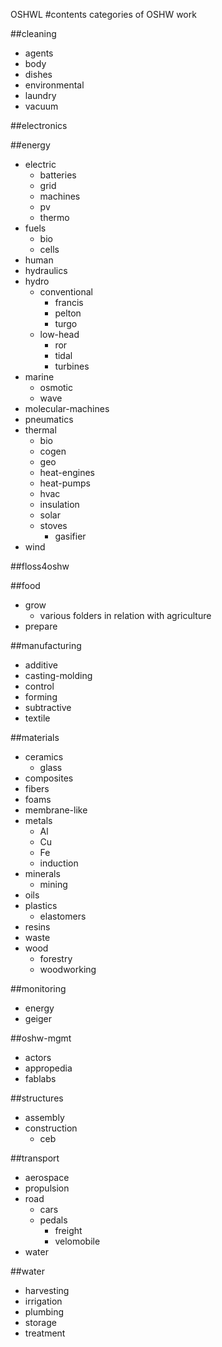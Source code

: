 OSHWL
#contents
categories of OSHW work


##cleaning

  - agents
  - body
  - dishes
  - environmental
  - laundry
  - vacuum

##electronics

##energy

  - electric
    - batteries
    - grid
    - machines
    - pv
    - thermo
  - fuels
    - bio
    - cells
  - human
  - hydraulics
  - hydro
    - conventional
      - francis
      - pelton
      - turgo
    - low-head
      - ror
      - tidal
      - turbines
  - marine
    - osmotic
    - wave
  - molecular-machines
  - pneumatics
  - thermal
    - bio
    - cogen
    - geo
    - heat-engines
    - heat-pumps
    - hvac
    - insulation
    - solar
    - stoves
      - gasifier
  - wind

##floss4oshw

##food

  - grow
    - various folders in relation with agriculture
  - prepare

##manufacturing

  - additive
  - casting-molding
  - control
  - forming
  - subtractive
  - textile

##materials

  - ceramics
    - glass
  - composites
  - fibers
  - foams
  - membrane-like
  - metals
    - Al
    - Cu
    - Fe
    - induction
  - minerals
    - mining
  - oils
  - plastics
    - elastomers
  - resins
  - waste
  - wood
    - forestry
    - woodworking

##monitoring

  - energy
  - geiger

##oshw-mgmt

  - actors
  - appropedia
  - fablabs

##structures

  - assembly
  - construction
    - ceb

##transport

  - aerospace
  - propulsion
  - road
    - cars
    - pedals
      - freight
      - velomobile
  - water

##water

  - harvesting
  - irrigation
  - plumbing
  - storage
  - treatment
